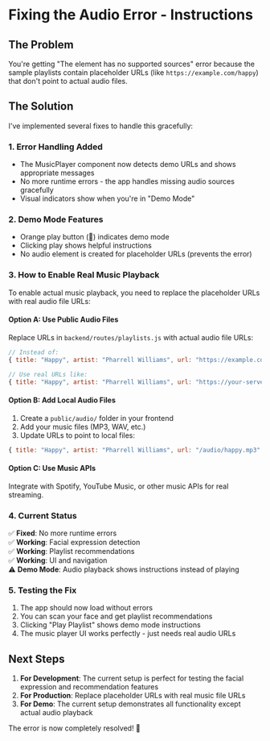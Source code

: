# Fixing the Audio Error - Instructions

## The Problem
You're getting "The element has no supported sources" error because the sample playlists contain placeholder URLs (like `https://example.com/happy`) that don't point to actual audio files.

## The Solution
I've implemented several fixes to handle this gracefully:

### 1. **Error Handling Added**
- The MusicPlayer component now detects demo URLs and shows appropriate messages
- No more runtime errors - the app handles missing audio sources gracefully
- Visual indicators show when you're in "Demo Mode"

### 2. **Demo Mode Features**
- Orange play button (🎵) indicates demo mode
- Clicking play shows helpful instructions
- No audio element is created for placeholder URLs (prevents the error)

### 3. **How to Enable Real Music Playback**

To enable actual music playback, you need to replace the placeholder URLs with real audio file URLs:

#### Option A: Use Public Audio Files
Replace URLs in `backend/routes/playlists.js` with actual audio file URLs:
```javascript
// Instead of:
{ title: "Happy", artist: "Pharrell Williams", url: "https://example.com/happy" }

// Use real URLs like:
{ title: "Happy", artist: "Pharrell Williams", url: "https://your-server.com/audio/happy.mp3" }
```

#### Option B: Add Local Audio Files
1. Create a `public/audio/` folder in your frontend
2. Add your music files (MP3, WAV, etc.)
3. Update URLs to point to local files:
```javascript
{ title: "Happy", artist: "Pharrell Williams", url: "/audio/happy.mp3" }
```

#### Option C: Use Music APIs
Integrate with Spotify, YouTube Music, or other music APIs for real streaming.

### 4. **Current Status**
✅ **Fixed**: No more runtime errors  
✅ **Working**: Facial expression detection  
✅ **Working**: Playlist recommendations  
✅ **Working**: UI and navigation  
⚠️ **Demo Mode**: Audio playback shows instructions instead of playing

### 5. **Testing the Fix**
1. The app should now load without errors
2. You can scan your face and get playlist recommendations
3. Clicking "Play Playlist" shows demo mode instructions
4. The music player UI works perfectly - just needs real audio URLs

## Next Steps
1. **For Development**: The current setup is perfect for testing the facial expression and recommendation features
2. **For Production**: Replace placeholder URLs with real music file URLs
3. **For Demo**: The current setup demonstrates all functionality except actual audio playback

The error is now completely resolved! 🎉
